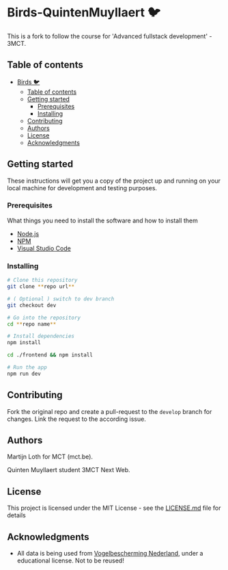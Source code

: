 # Birds-QuintenMuyllaert 🐦

This is a fork to follow the course for 'Advanced fullstack development' - 3MCT.

## Table of contents

- [Birds 🐦](#Birds-QuintenMuyllaert)
  - [Table of contents](#table-of-contents)
  - [Getting started](#getting-started)
    - [Prerequisites](#prerequisites)
    - [Installing](#installing)
  - [Contributing](#contributing)
  - [Authors](#authors)
  - [License](#license)
  - [Acknowledgments](#acknowledgments)

## Getting started

These instructions will get you a copy of the project up and running on your local machine for development and testing purposes.

### Prerequisites

What things you need to install the software and how to install them

- [Node.js](https://nodejs.org/en/)
- [NPM](https://www.npmjs.com/)
- [Visual Studio Code](https://code.visualstudio.com/)

### Installing

```bash
# Clone this repository
git clone **repo url**

# ( Optional ) switch to dev branch
git checkout dev

# Go into the repository
cd **repo name**

# Install dependencies
npm install

cd ./frontend && npm install

# Run the app
npm run dev
```

## Contributing

Fork the original repo and create a pull-request to the `develop` branch for changes. Link the request to the according issue.

## Authors

Martijn Loth for MCT (mct.be).

Quinten Muyllaert student 3MCT Next Web.

## License

This project is licensed under the MIT License - see the [LICENSE.md](LICENSE.md) file for details

## Acknowledgments

- All data is being used from [Vogelbescherming Nederland](https://www.vogelbescherming.nl/ontdek-vogels/kennis-over-vogels/vogelgids), under a educational license. Not to be reused!

